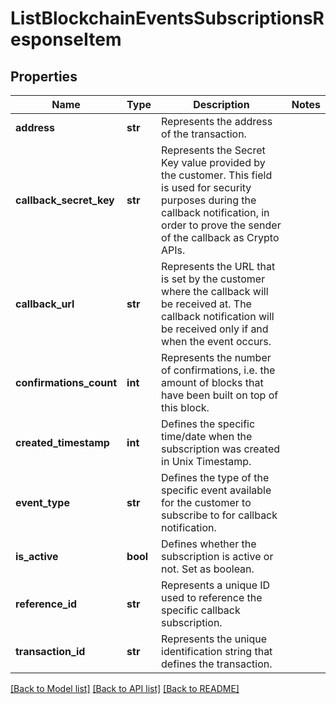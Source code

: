 # ListBlockchainEventsSubscriptionsResponseItem


## Properties
Name | Type | Description | Notes
------------ | ------------- | ------------- | -------------
**address** | **str** | Represents the address of the transaction. | 
**callback_secret_key** | **str** | Represents the Secret Key value provided by the customer. This field is used for security purposes during the callback notification, in order to prove the sender of the callback as Crypto APIs. | 
**callback_url** | **str** | Represents the URL that is set by the customer where the callback will be received at. The callback notification will be received only if and when the event occurs. | 
**confirmations_count** | **int** | Represents the number of confirmations, i.e. the amount of blocks that have been built on top of this block. | 
**created_timestamp** | **int** | Defines the specific time/date when the subscription was created in Unix Timestamp. | 
**event_type** | **str** | Defines the type of the specific event available for the customer to subscribe to for callback notification. | 
**is_active** | **bool** | Defines whether the subscription is active or not. Set as boolean. | 
**reference_id** | **str** | Represents a unique ID used to reference the specific callback subscription. | 
**transaction_id** | **str** | Represents the unique identification string that defines the transaction. | 

[[Back to Model list]](../README.md#documentation-for-models) [[Back to API list]](../README.md#documentation-for-api-endpoints) [[Back to README]](../README.md)


